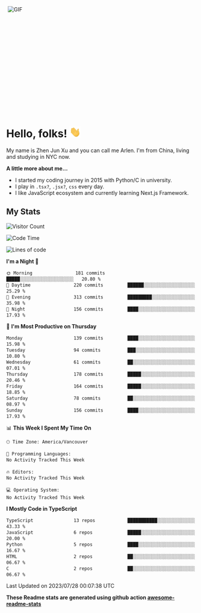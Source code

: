 <img align="right" alt="GIF" src="https://media.giphy.com/media/xUA7bdpLxQhsSQdyog/giphy.gif" width="500" height="320" />

# Hello, folks! <img src="https://raw.githubusercontent.com/arlenxuzj/arlenxuzj/master/assets/wave.gif" width="30px">

My name is Zhen Jun Xu and you can call me Arlen. I'm from China, living and studying in NYC now.

**A little more about me...**

 - I started my coding journey in 2015 with Python/C in university.
 - I play in `.tsx?`, `.jsx?`, `css` every day.
 - I like JavaScript ecosystem and currently learning Next.js Framework.

## My Stats

![Visitor Count](https://komarev.com/ghpvc/?username=arlenxuzj&color=blue&label=Profile+Views)

<!--START_SECTION:waka-->
![Code Time](http://img.shields.io/badge/Code%20Time-3%2C340%20hrs%2022%20mins-blue)

![Lines of code](https://img.shields.io/badge/From%20Hello%20World%20I%27ve%20Written-1.3%20million%20lines%20of%20code-blue)

**I'm a Night 🦉** 

```text
🌞 Morning                181 commits         █████░░░░░░░░░░░░░░░░░░░░   20.80 % 
🌆 Daytime                220 commits         ██████░░░░░░░░░░░░░░░░░░░   25.29 % 
🌃 Evening                313 commits         █████████░░░░░░░░░░░░░░░░   35.98 % 
🌙 Night                  156 commits         ████░░░░░░░░░░░░░░░░░░░░░   17.93 % 
```
📅 **I'm Most Productive on Thursday** 

```text
Monday                   139 commits         ████░░░░░░░░░░░░░░░░░░░░░   15.98 % 
Tuesday                  94 commits          ███░░░░░░░░░░░░░░░░░░░░░░   10.80 % 
Wednesday                61 commits          ██░░░░░░░░░░░░░░░░░░░░░░░   07.01 % 
Thursday                 178 commits         █████░░░░░░░░░░░░░░░░░░░░   20.46 % 
Friday                   164 commits         █████░░░░░░░░░░░░░░░░░░░░   18.85 % 
Saturday                 78 commits          ██░░░░░░░░░░░░░░░░░░░░░░░   08.97 % 
Sunday                   156 commits         ████░░░░░░░░░░░░░░░░░░░░░   17.93 % 
```


📊 **This Week I Spent My Time On** 

```text
🕑︎ Time Zone: America/Vancouver

💬 Programming Languages: 
No Activity Tracked This Week

🔥 Editors: 
No Activity Tracked This Week

💻 Operating System: 
No Activity Tracked This Week
```

**I Mostly Code in TypeScript** 

```text
TypeScript               13 repos            ███████████░░░░░░░░░░░░░░   43.33 % 
JavaScript               6 repos             █████░░░░░░░░░░░░░░░░░░░░   20.00 % 
Python                   5 repos             ████░░░░░░░░░░░░░░░░░░░░░   16.67 % 
HTML                     2 repos             ██░░░░░░░░░░░░░░░░░░░░░░░   06.67 % 
C                        2 repos             ██░░░░░░░░░░░░░░░░░░░░░░░   06.67 % 
```




 Last Updated on 2023/07/28 00:07:38 UTC
<!--END_SECTION:waka-->

**These Readme stats are generated using github action [awesome-readme-stats](https://github.com/anmol098/waka-readme-stats)**

